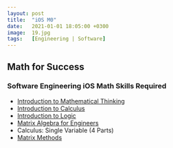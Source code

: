 ```yaml
---
layout: post
title:  "iOS M0"
date:   2021-01-01 18:05:00 +0300
image:  19.jpg
tags:   [Engineering | Software]
---
```


## Math for Success

### Software Engineering iOS Math Skills Required

-   [Introduction to Mathematical Thinking](https://www.coursera.org/learn/mathematical-thinking?ranMID=40328&ranEAID=ZbA30aiKocg&ranSiteID=ZbA30aiKocg-SXSyEe1an2vx87QDrdtE3g&siteID=ZbA30aiKocg-SXSyEe1an2vx87QDrdtE3g&utm_content=10&utm_medium=partners&utm_source=linkshare&utm_campaign=ZbA30aiKocg#syllabus)
-   [Introduction to Calculus](https://www.coursera.org/learn/introduction-to-calculus?ranMID=40328&ranEAID=ZbA30aiKocg&ranSiteID=ZbA30aiKocg-Usw.1YnIcufBt0Vyhzapmw&siteID=ZbA30aiKocg-Usw.1YnIcufBt0Vyhzapmw&utm_content=10&utm_medium=partners&utm_source=linkshare&utm_campaign=ZbA30aiKocg/)
-   [Introduction to Logic](https://kanger.dev/run/introduction-to-logic-stanford/)
-   [Matrix Algebra for Engineers](https://kanger.dev/run/matrix-algebra-for-engineers-hkust/)
-   Calculus: Single Variable (4 Parts)
-   [Matrix Methods](https://kanger.dev/run/matrix-methods-university-of-minnesota/)


[jekyll-docs]: https://jekyllrb.com/docs/home

[jekyll-gh]: https://github.com/jekyll/jekyll

[jekyll-talk]: https://talk.jekyllrb.com/

